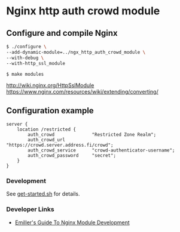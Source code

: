 # Nginx http auth crowd module

## Configure and compile Nginx

```bash
$ ./configure \
--add-dynamic-module=../ngx_http_auth_crowd_module \
--with-debug \
--with-http_ssl_module

$ make modules
```
http://wiki.nginx.org/HttpSslModule
https://www.nginx.com/resources/wiki/extending/converting/

## Configuration example

```
server {
    location /restricted {
        auth_crowd              "Restricted Zone Realm";
        auth_crowd_url          "https://crowd.server.address.fi/crowd";
        auth_crowd_service      "crowd-authenticator-username";
        auth_crowd_password     "secret";
    }
}
```
### Development
 See [get-started.sh](get-started.sh) for details.
### Developer Links
 * [Emiller's Guide To Nginx Module
         Development](http://www.evanmiller.org/nginx-modules-guide.html)
